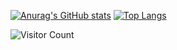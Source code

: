 
[![Anurag's GitHub stats](https://github-readme-stats.vercel.app/api?username=karlopenguini&theme=gruvbox)](https://github.com/anuraghazra/github-readme-stats)
[![Top Langs](https://github-readme-stats.vercel.app/api/top-langs/?username=karlopenguini&layout=compact&theme=gruvbox)](https://github.com/anuraghazra/github-readme-stats)

![Visitor Count](https://profile-counter.glitch.me/karlopenguini/count.svg)
